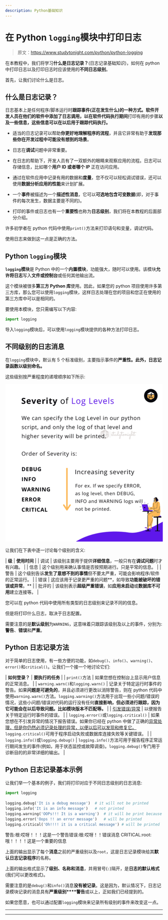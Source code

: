 ```yaml
---
description: Python基础知识
---
```


# 在 Python `logging`模块中打印日志

> 原文：<https://www.studytonight.com/python/python-logging>

在本教程中，我们将学习**什么是日志记录？**(日志记录基础知识)，如何在 python 中打印日志以及打印日志时应该使用的**不同日志级别**。

首先，让我们讨论什么是日志。

## 什么是日志记录？

日志基本上是任何程序/脚本运行时**跟踪事件(正在发生什么)的一种方式。软件开发人员在他们的软件中添加了日志调用，以在软件代码执行期间**打印有用的步骤**以及一些信息，这些信息可以在以后用于跟踪代码执行。**

*   适当的日志记录可以帮助**你更好地理解程序的流程**，并且它非常有助于**发现那些你在开发过程中可能没有想到的场景**。

*   日志在**调试**问题中非常重要。

*   在日志的帮助下，开发人员有了一双额外的眼睛来观察应用的流程。日志可以存储信息，比如哪个**用户 ID 或者哪个 IP** 正在访问应用。

*   通过在软件应用中记录有用的数据和**度量**，您不仅可以轻松调试错误，还可以使用**数据分析应用的性能**来计划扩展。

*   一个**事件**被描述为一个**描述性消息**，它可以**可选地包含可变数据**(即，对于事件的每次发生，数据主要是不同的)。

*   打印的事件或日志也有一个**重要性**也称为**日志级别**，我们将在本教程的后面部分介绍。

许多初学者在 python 代码中使用`print()`方法来打印语句和变量，调试代码。

使用日志来做到这一点是正确的方法。

## Python `logging`模块

**`logging`模块**是 Python 中的一个**内置模块**，功能强大，随时可以使用。该模块**允许将日志**写入**文件或控制台**或任何其他输出流。

这个模块被很多**第三方 Python 库**使用。因此，如果您的 python 项目使用许多第三方库，那么您可以使用`logging`模块，这样日志处理在您的项目和您正在使用的第三方库中可以是相同的。

要使用本模块，您只需编写以下内容:

```py
import logging
```

导入`logging`模块后，可以使用`logging`模块提供的各种方法打印日志。

## 不同级别的日志消息

在`logging`模块中，默认有 5 个标准级别，主要指示事件的**严重性。此外，日志记录函数以级别命名。**

这些级别按严重程度的递增顺序如下所示:

![python log level severity](img/6b324096d900c1d3ca2c8e16cccf107b.png)

让我们在下表中逐一讨论每个级别的含义:

| **级** | **使用时间** |
| 调试 | 该级别主要用于提供**详细信息**，一般只有在**调试问题**时才有兴趣。 |
| 信息 | 这个级别用来确认事情是否按预期进行。只是平常的信息。 |
| 警告 | 这个级别告诉**发生了意想不到的事情**但不要太严重，可能会影响程序/软件的正常运行。 |
| 错误 | 这应该用于记录更严重的问题**，如导致**功能被破坏的错误或异常**。** |
| 批评的 | 该级别表示**超级严重错误**，如**应用未启动**或**数据库不可用**建立连接等。 |

您可以在 python 代码中使用所有类型的日志级别来记录不同的信息。

但是将打印什么日志，取决于日志配置。

需要注意的是**默认级别**为`WARNING`，这意味着只跟踪该级别及以上的事件，分别为:**警告**、**错误**和**严重**。

## Python 日志记录方法

对于简单的日志使用，有一些方便的功能，如`debug()`、`info()`、`warning()`、`error()`和`critical()`。让我们一个接一个地讨论它们:

| **如何登录？** | **要执行的任务** |
| `print()`方法 | 如果您想在控制台上显示用户信息的正常消息。 |
| `warning.warn()`和`logging.warn()` | 记录关于特定运行时事件的警告。如果**问题是可避免的**，并且必须进行更改以消除警告，则在 python 代码中使用`warning.warn()`方法。`logging.warning()`方法用于出现一些小问题/错误的情况，这些小问题/错误对代码的运行没有任何**直接影响，但必须进行跟踪，因为它可能会在以后导致问题。比如模块版本不匹配等。** |
| [引发错误/异常](/python/introduction-to-error-exception-python) | 以便报告关于特定运行时事件的错误。 |
| `logging.error()`或`logging.critical()` | 如果您想在不引发异常的情况下报告错误。如果你已经在 python 中做了正确的[异常处理，但是你仍然必须记录处理的异常，以便以后可以发现和修复它。](/python/exception-handling-python)`logging.critical()`可用于程序启动失败或数据库连接失败等关键错误。 |
| `logging.info()`或`logging.debug()` | `logging.info()`方法可用于报告程序正常运行期间发生的事件(例如，用于状态监控或故障调查)。`logging.debug()`专门用于诊断目的的非常详细的输出。 |

## Python 日志记录基本示例

让我们举一个基本的例子，我们将打印对应于不同日志级别的日志消息:

```py
import logging

logging.debug('It is a debug message')	# it will not be printed
logging.info('It is an info message')	# not printed
logging.warning('OOPs!!! It is a warning')	# it will be print because it is default level
logging.error('Oops !! an error message')	# will be printed 
logging.critical('Oh!!!! it is a critical message')	# will be printed
```

警告:根:哎呀！！！这是一个警告错误:根:哎呀！！错误消息 CRITICAL:root:哦！！！！这是一个重要的信息

上面的输出显示了每个**消息**之前的严重级别以及`root`，这是日志记录模块给其**默认日志记录程序**的名称。

上面的输出格式显示了**级别、名称和消息**，并用冒号(`:`)隔开，是**日志的默认格式**(我们可以更改格式)。

需要注意的是`debug()`和`info()`消息**没有被记录**。这是因为，默认情况下，日志记录模块记录的消息具有**严重级别****警告**或以上，正如我们已经提到的。

如果您愿意，也可以通过配置`logging`模块来记录所有级别的事件来改变这一点。

* * *

* * *
